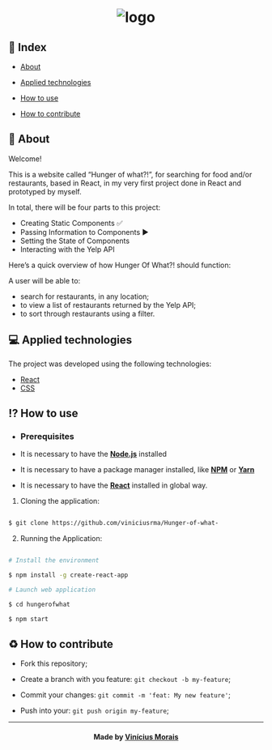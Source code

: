 <h1  align="center">
  <img src="https://i.ibb.co/Krt4sc0/logo-hunger-of-what.png" alt="logo" border="0">
</h1>
  
## 📍 Index


- [About](#About)

- [Applied technologies](#applied-technologies)

- [How to use](#how-to-use)

- [How to contribute](#hot-to-contribute)
  

<a  id="about"></a>
## 📑 About

Welcome! 

This is a website called “Hunger of what?!”, for searching for food and/or restaurants, based in React, in my very first project done in React and prototyped by myself.

In total, there will be four parts to this project:

- Creating Static Components ✅
- Passing Information to Components ▶
- Setting the State of Components
- Interacting with the Yelp API

Here’s a quick overview of how Hunger Of What?! should function:

A user will be able to:
- search for restaurants, in any location;
- to view a list of restaurants returned by the Yelp API;
- to sort through restaurants using a filter.

<a  id="applied-technologies"></a>
## 💻 Applied technologies

The project was developed using the following technologies:

- [React](https://reactjs.org/)
- [CSS](https://www.w3schools.com/css/)

<a  id="how-to-use"></a>
## ⁉ How to use

- ### **Prerequisites**

- It is necessary to have the **[Node.js](https://nodejs.org/en/)** installed

- It is necessary to have a package manager installed, like **[NPM](https://www.npmjs.com/)** or **[Yarn](https://yarnpkg.com/)**

- It is necessary to have the **[React](https://reactjs.org/)** installed in global way.

1. Cloning the application:

```sh

$ git clone https://github.com/viniciusrma/Hunger-of-what-

```

2. Running the Application:

```sh

# Install the environment

$ npm install -g create-react-app

# Launch web application

$ cd hungerofwhat

$ npm start


```

<a  id="hot-to-contribute"></a>
## ♻️ How to contribute

- Fork this repository;

- Create a branch with you feature: `git checkout -b my-feature`;

- Commit your changes: `git commit -m 'feat: My new feature'`;

- Push into your: `git push origin my-feature`;

---

<h4  align="center">
Made by <a  href="https://www.linkedin.com/in/viniciusrma/"  target="_blank">Vinícius Morais</a>
</h4>





